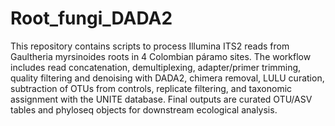 # Root_fungi_DADA2
This repository contains scripts to process Illumina ITS2 reads from Gaultheria myrsinoides roots in 4 Colombian páramo sites. The workflow includes read concatenation, demultiplexing, adapter/primer trimming, quality filtering and denoising with DADA2, chimera removal, LULU curation, subtraction of OTUs from controls, replicate filtering, and taxonomic assignment with the UNITE database. Final outputs are curated OTU/ASV tables and phyloseq objects for downstream ecological analysis.
